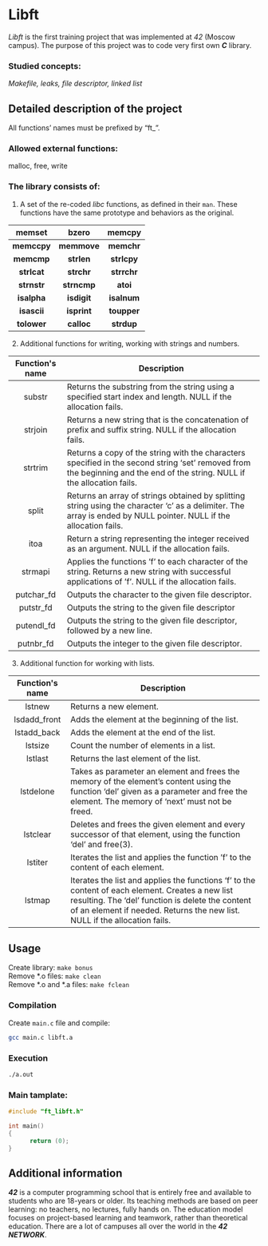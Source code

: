 # Libft
_Libft_ is the first training project that was implemented at _42_ (Moscow campus).
The purpose of this project was to code very first own _**C**_ library.

### Studied concepts:
_Makefile, leaks, file descriptor, linked list_
## Detailed description of the project
All functions’ names must be prefixed by “ft_”.<br />
### Allowed external functions:
malloc, free, write
### The library consists of:
1. A set of the re-coded _libc_ functions, as defined in their ``man``. These functions have the same prototype and behaviors as the original. <br />

| memset | bzero | memcpy | 
| :---: |:---:|:---:|
| **memccpy** | **memmove** | **memchr** |
| **memcmp**| **strlen** |**strlcpy** | 
| **strlcat**| **strchr** |**strrchr** |
| **strnstr** | **strncmp** | **atoi** |
| **isalpha** | **isdigit** |**isalnum** |
| **isascii**| **isprint**| **toupper** |
| **tolower** | **calloc**| **strdup** |

2. Additional functions for writing, working with strings and numbers.

| Function's name | Description|
|:---:| ---|
| substr | Returns the substring from the string using a specified start index and  length. NULL if the allocation fails. |
| strjoin | Returns a new string that is the concatenation of prefix and suffix string. NULL if the allocation fails. |
| strtrim | Returns a copy of the string with the characters specified in the second string ‘set’ removed from the beginning and the end of the string. NULL if the allocation fails. |
| split | Returns an array of strings obtained by splitting string using the character ‘c’ as a delimiter. The array is ended by NULL pointer. NULL if the allocation fails. |
| itoa | Return a string representing the integer received as an argument. NULL if the allocation fails. |
| strmapi | Applies the functions ’f’ to each character of the string. Returns a new string with successful applications of ’f’. NULL if the allocation fails. |
| putchar_fd | Outputs the character to the given file descriptor. |
| putstr_fd | Outputs the string to the given file descriptor  |
| putendl_fd | Outputs the string to the given file descriptor, followed by a new line. |
| putnbr_fd | Outputs the integer to the given file descriptor. |
3. Additional function for working with lists.

| Function's name | Description|
|:---:|---|
| lstnew | Returns a new element.
| lsdadd_front | Adds the element at the beginning of the list.
| lstadd_back | Adds the element at the end of the list.
| lstsize | Count the number of elements in a list.
| lstlast | Returns the last element of the list.
| lstdelone |  Takes as parameter an element and frees the memory of the element’s content using the function ‘del’ given as a parameter and free the element. The memory of ‘next’ must not be freed.
| lstclear | Deletes and frees the given element and every successor of that element, using the function ‘del’ and free(3).
| lstiter | Iterates the list and applies the function ’f’ to the content of each element.
| lstmap | Iterates the list and applies the functions ‘f’ to the content of each element. Creates a new list resulting. The ‘del’ function is delete the content of an element if needed. Returns the new list. NULL if the allocation fails.

## Usage
Create library: ``make bonus``<br />
Remove \*.o files: ``make clean``<br />
Remove \*.o and \*.a files: ``make fclean``

### Compilation
Create ``main.c`` file and compile:
```bash
gcc main.c libft.a
```
### Execution
```bash
./a.out
```
### Main tamplate:
```c
#include "ft_libft.h"

int main()
{
      return (0);
}
```

## Additional information
**_42_** is a computer programming school that is entirely free and available to students who are 18-years or older. Its teaching methods are based on peer learning: no teachers, no lectures, fully hands on. The education model focuses on project-based learning and teamwork, rather than theoretical education. There are a lot of campuses all over the world in the **_42 NETWORK_**.
